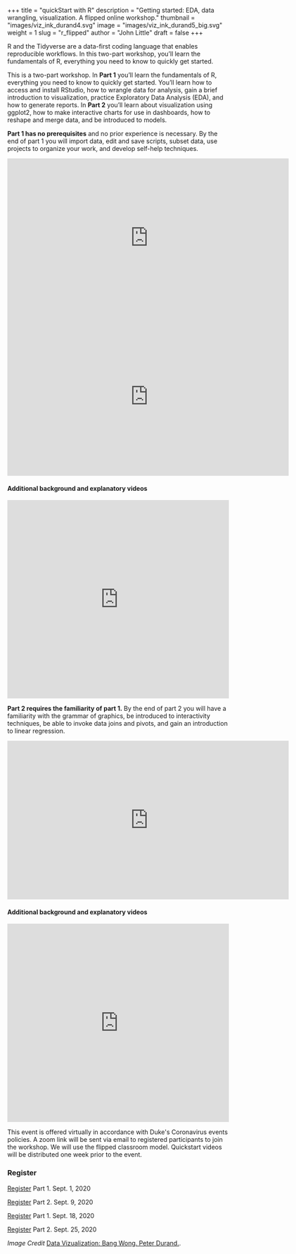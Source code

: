 +++
title = "quickStart with R"
description = "Getting started: EDA, data wrangling, visualization.  A flipped online workshop."
thumbnail = "images/viz_ink_durand4.svg"
image = "images/viz_ink_durand5_big.svg"
weight = 1
slug = "r_flipped"
author = "John Little"
draft = false
+++

<!-- images/ropenlabs_thumbnail.jpg -->

R and the Tidyverse are a data-first coding language that enables reproducible workflows.  In this two-part workshop, you’ll learn the fundamentals of R, everything you need to know to quickly get started.

This is a two-part workshop.  In **Part 1** you’ll learn the fundamentals of R, everything you need to know to quickly get started. You’ll learn how to access and install RStudio, how to wrangle data for analysis, gain a brief introduction to visualization, practice Exploratory Data Analysis (EDA), and how to generate reports.  In **Part 2** you’ll learn about visualization using ggplot2, how to make interactive charts for use in dashboards, how to reshape and merge data, and be introduced to models.

**Part 1 has no prerequisites** and no prior experience is necessary. By the end of part 1 you will import data, edit and save scripts, subset data, use projects to organize your work, and develop self-help techniques. 

<iframe height="360" width="640" src="https://warpwire.duke.edu/w/pfYDAA/" frameborder="0" scrolling="0" allow="autoplay; encrypted-media; fullscreen;  picture-in-picture;" allowfullscreen></iframe>

<iframe height="360" width="640" src="https://warpwire.duke.edu/w/6_YDAA/" frameborder="0" scrolling="0" allow="autoplay; encrypted-media; fullscreen;  picture-in-picture;" allowfullscreen></iframe>

#### Additional background and explanatory videos

<iframe height="450" width="100%" src="https://warpwire.duke.edu/w/n_YDAA/" frameborder="0" scrolling="0" allow="autoplay; encrypted-media; fullscreen;  picture-in-picture; camera; microphone;" allowfullscreen></iframe>

**Part 2 requires the familiarity of part 1.**  By the end of part 2 you will have a familiarity with the grammar of graphics, be introduced to interactivity techniques, be able to invoke data joins and pivots, and gain an introduction to linear regression.

<iframe height="360" width="640" src="https://warpwire.duke.edu/w/pfYDAA/" frameborder="0" scrolling="0" allow="autoplay; encrypted-media; fullscreen;  picture-in-picture;" allowfullscreen></iframe>

#### Additional background and explanatory videos

<iframe height="450" width="100%" src="https://warpwire.duke.edu/w/n_YDAA/" frameborder="0" scrolling="0" allow="autoplay; encrypted-media; fullscreen;  picture-in-picture; camera; microphone;" allowfullscreen></iframe>

This event is offered virtually in accordance with Duke's Coronavirus events policies. A zoom link will be sent via email to registered participants to join the workshop. We will use the flipped classroom model.  Quickstart videos will be distributed one week prior to the event.

### Register

<a href="https://duke.libcal.com/event/6867861" class="button">Register</a> Part 1. Sept. 1, 2020 

<a href="https://duke.libcal.com/event/6874814" class="button">Register</a> Part 2. Sept. 9, 2020 

<a href="https://duke.libcal.com/event/6867922" class="button">Register</a> Part 1. Sept. 18, 2020 

<a href="https://duke.libcal.com/event/6867956" class="button">Register</a> Part 2. Sept. 25, 2020 

*Image Credit* [Data Vizualization: Bang Wong.  Peter Durand.](https://www.flickr.com/photos/alphachimpstudio/15654262247/). 
